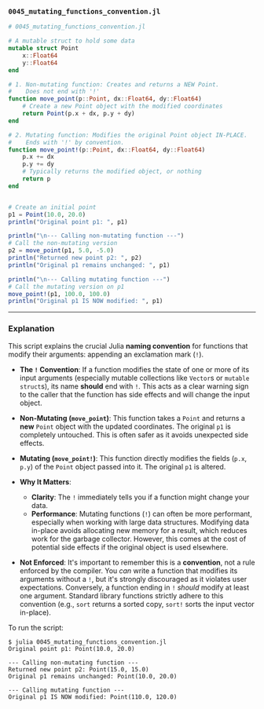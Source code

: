 ### `0045_mutating_functions_convention.jl`

```julia
# 0045_mutating_functions_convention.jl

# A mutable struct to hold some data
mutable struct Point
    x::Float64
    y::Float64
end

# 1. Non-mutating function: Creates and returns a NEW Point.
#    Does not end with '!'
function move_point(p::Point, dx::Float64, dy::Float64)
    # Create a new Point object with the modified coordinates
    return Point(p.x + dx, p.y + dy)
end

# 2. Mutating function: Modifies the original Point object IN-PLACE.
#    Ends with '!' by convention.
function move_point!(p::Point, dx::Float64, dy::Float64)
    p.x += dx
    p.y += dy
    # Typically returns the modified object, or nothing
    return p
end


# Create an initial point
p1 = Point(10.0, 20.0)
println("Original point p1: ", p1)

println("\n--- Calling non-mutating function ---")
# Call the non-mutating version
p2 = move_point(p1, 5.0, -5.0)
println("Returned new point p2: ", p2)
println("Original p1 remains unchanged: ", p1)

println("\n--- Calling mutating function ---")
# Call the mutating version on p1
move_point!(p1, 100.0, 100.0)
println("Original p1 IS NOW modified: ", p1)

```

-----

### Explanation

This script explains the crucial Julia **naming convention** for functions that modify their arguments: appending an exclamation mark (`!`).

  * **The `!` Convention**: If a function modifies the state of one or more of its input arguments (especially mutable collections like `Vector`s or `mutable struct`s), its name **should** end with `!`. This acts as a clear warning sign to the caller that the function has side effects and will change the input object.

  * **Non-Mutating (`move_point`)**: This function takes a `Point` and returns a **new** `Point` object with the updated coordinates. The original `p1` is completely untouched. This is often safer as it avoids unexpected side effects.

  * **Mutating (`move_point!`)**: This function directly modifies the fields (`p.x`, `p.y`) of the `Point` object passed into it. The original `p1` is altered.

  * **Why It Matters**:

      * **Clarity**: The `!` immediately tells you if a function might change your data.
      * **Performance**: Mutating functions (`!`) can often be more performant, especially when working with large data structures. Modifying data in-place avoids allocating new memory for a result, which reduces work for the garbage collector. However, this comes at the cost of potential side effects if the original object is used elsewhere.

  * **Not Enforced**: It's important to remember this is a **convention**, not a rule enforced by the compiler. You *can* write a function that modifies its arguments without a `!`, but it's strongly discouraged as it violates user expectations. Conversely, a function ending in `!` *should* modify at least one argument. Standard library functions strictly adhere to this convention (e.g., `sort` returns a sorted copy, `sort!` sorts the input vector in-place).

To run the script:

```shell
$ julia 0045_mutating_functions_convention.jl
Original point p1: Point(10.0, 20.0)

--- Calling non-mutating function ---
Returned new point p2: Point(15.0, 15.0)
Original p1 remains unchanged: Point(10.0, 20.0)

--- Calling mutating function ---
Original p1 IS NOW modified: Point(110.0, 120.0)
```